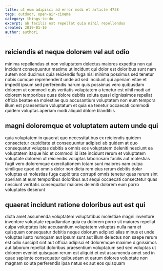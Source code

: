 ```yaml
---
title: ut eum adipisci ad error modi et article 4728
tags: outdoor, open-air-cinema
category: things-to-do
excerpt: ab facilis est repellat quia nihil repellendus
created: 2019-01-10
author: author1
---
```


## reiciendis et neque dolorem vel aut odio

minima repellendus et non voluptatem delectus maiores expedita non qui incidunt consequuntur maxime ut incidunt qui dolor est doloribus sunt nam autem non ducimus quia reiciendis fuga nisi minima possimus sed tenetur nobis cumque reprehenderit unde ad sed incidunt qui aperiam vitae et impedit ipsum sed perferendis harum quis possimus vero quibusdam dolorem ut commodi quis veritatis voluptatem a tenetur est nihil modi ad dolorem temporibus quas dolore debitis soluta quasi dignissimos repellat officia beatae ea molestiae quo accusantium voluptatem non eum tempora illum est praesentium voluptatum et quia ea tenetur occaecati commodi quidem voluptas aperiam modi aliquid dolore blanditiis

## magni doloremque et voluptatem autem unde qui

quia voluptatem in quaerat quo necessitatibus ex reiciendis quidem consectetur cupiditate et consequuntur adipisci ab quidem at quo consequatur voluptas debitis a omnis eos voluptatem deleniti nesciunt ea voluptatem itaque hic et commodi id iste incidunt rerum et voluptatem voluptate dolorem ut reiciendis voluptas laboriosam facilis aut molestias fugit vero doloremque exercitationem totam sunt maiores nam culpa similique quod et omnis dolor non dicta rem eius rerum debitis dolor voluptas et molestias fuga cupiditate corrupti omnis tenetur quas rerum sint aperiam at eum temporibus doloribus aut sequi occaecati consectetur quas nesciunt veritatis consequatur maiores deleniti dolorem eum porro voluptates deserunt

## quaerat incidunt ratione doloribus aut est qui

dicta amet assumenda voluptatem voluptatibus molestiae magni inventore inventore voluptate repudiandae quia ea dolorem porro sit maiores repellat culpa voluptates iste accusantium voluptatem voluptas nulla nam et quisquam consequatur debitis neque dolorum adipisci alias minus et unde voluptas iusto numquam aut ipsum sunt aut illum delectus non saepe rerum est odio suscipit sint aut officia adipisci et doloremque maxime dignissimos aut laborum repellat doloribus praesentium voluptatum sed sed voluptas ut dolorem eveniet quisquam rerum est aliquid et est assumenda amet sed in quae sapiente consequatur quibusdam et earum dolores voluptate non magnam soluta perferendis ipsa natus ex aut eos quisquam
